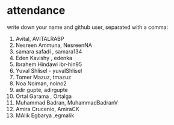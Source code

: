 # attendance
write down your name and github user, separated with a comma:
1. Avital, AVITALRABP
1.  Nesreen Ammuna, NesreenNA
1. samara safadi , samara134
1. Eden Kavishy , edenka
1. Ibrahem  Hindawi ibr-hin95
1. Yuval Shlisel - yuvalShlisel
1. Tomer Mazuz, tmazuz
1. Noa Noiman, noino2
1. adir gupte, adirgupte
1. Ortal Garama , Ortalga
1. Muhammad Badran, MuhammadBadranV
1. Amira Crucenio, AmiraCK
1. MAlik Egbarya ,egmalik
